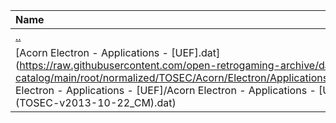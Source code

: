 |Name|Size|
|:---|---:|
|[..](../index.html)|DIR|
|[Acorn Electron - Applications - [UEF].dat](https://raw.githubusercontent.com/open-retrogaming-archive/dat-catalog/main/root/normalized/TOSEC/Acorn/Electron/Applications/[UEF]/Acorn Electron - Applications - [UEF]/Acorn Electron - Applications - [UEF] (TOSEC-v2013-10-22_CM).dat)|6726|

